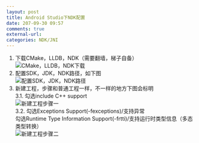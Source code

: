 ```yaml
---
layout: post
title: Android Studio下NDK配置
date: 207-09-30 09:57
comments: true
external-url:
categories: NDK/JNI
---
```


1. 下载CMake，LLDB，NDK（需要翻墙，梯子自备）<br>
![CMake，LLDB，NDK下载](/assets/AS配置NDK-1)
2. 配置SDK，JDK，NDK路径，如下图<br>
![配置SDK，JDK，NDK路径](/assets/AS配置NDK-2)
3. 新建工程，步骤和普通工程一样，不一样的地方下图会标明<br>
	3.1. 勾选include C++ support<br>
	![新建工程步骤一](/assets/AS配置NDK-3)<br>
	3.2. 勾选Exceptions Support(-fexceptions)/支持异常<br>
		  勾选Runtime Type Information Support(-frtti)/支持运行时类型信息（多态类型转换）<br>
	![新建工程步骤二](/assets/AS配置NDK-4)<br>
